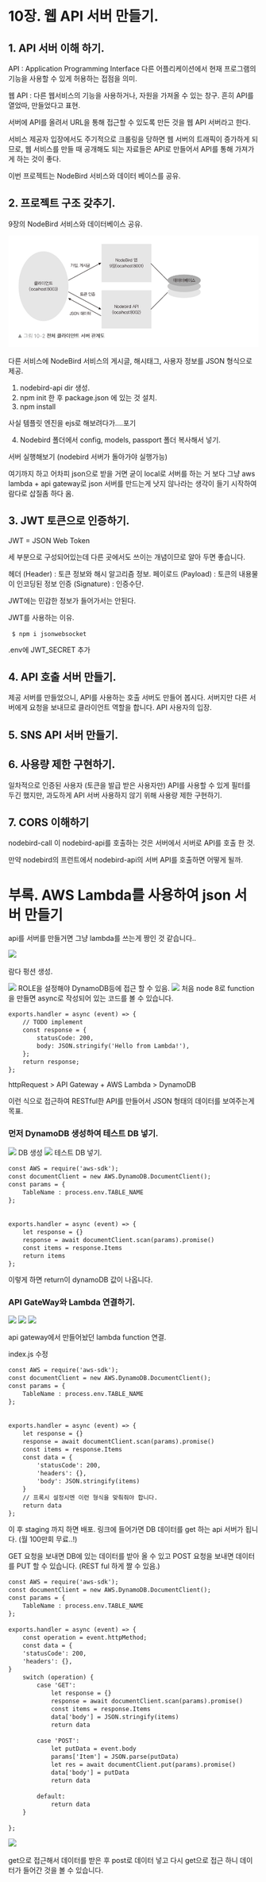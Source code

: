 
# 10장. 웹 API 서버 만들기.

## 1. API 서버 이해 하기.

API : Application Programming Interface
다른 어플리케이션에서 현재 프로그램의 기능을 사용할 수 있게 허용하는 접점을 의미.

웹 API : 다른 웹서비스의 기능을 사용하거나, 자원을 가져올 수 있는 창구. 흔히 API를 열었따, 만들었다고 표현.

서버에 API를 올려서 URL을 통해 접근할 수 있도록 만든 것을 웹 API 서버라고 한다.

서비스 제공자 입장에서도 주기적으로 크롤링을 당하면 웹 서버의 트래픽이 증가하게 되므로, 웹 서비스를 만들 때 공개해도 되는 자료들은 API로 만들어서 API를 통해 가져가게 하는 것이 좋다.

이번 프로젝트는 NodeBird 서비스와 데이터 베이스를 공유.

## 2. 프로젝트 구조 갖추기.

9장의 NodeBird 서비스와 데이터베이스 공유.

<img src=1.png>

다른 서비스에 NodeBird 서비스의 게시글, 해시태그, 사용자 정보를 JSON 형식으로 제공. 

1. nodebird-api dir 생성.
2. npm init 한 후 package.json 에 있는 것 설치.
3. npm install

사실 템플릿 엔진을 ejs로 해보려다가....포기

4. Nodebird 폴더에서 config, models, passport 폴더 복사해서 넣기.

서버 실행해보기 (nodebird 서버가 돌아가야 실행가능)

여기까지 하고 어차피 json으로 받을 거면 굳이 local로 서버를 하는 거 보다 그냥 aws lambda + api gateway로 json 서버를 만드는게 낫지 않나라는 생각이 들기 시작하여 람다로 삽질좀 하다 옴.

## 3. JWT 토큰으로 인증하기.

JWT = JSON Web Token

세 부분으로 구성되어있는데 다른 곳에서도 쓰이는 개념이므로 알아 두면 좋습니다.

헤더 (Header) : 토큰 정보와 해시 알고리즘 정보.
페이로드 (Payload) : 토큰의 내용물이 인코딩된 정보
인증 (Signature) : 인증수단.

JWT에는 민감한 정보가 들어가서는 안된다.

JWT를 사용하는 이유.

``` $ npm i jsonwebsocket```

.env에 JWT_SECRET 추가


## 4. API 호출 서버 만들기.

제공 서버를 만들었으니, API를 사용하는 호출 서버도 만들어 봅시다. 서버지만 다른 서버에게 요청을 보내므로 클라이언트 역할을 합니다. API 사용자의 입장.

## 5. SNS API 서버 만들기.

## 6. 사용량 제한 구현하기.

일차적으로 인증된 사용자 (토큰을 발급 받은 사용자만) API를 사용할 수 있게 필터를 두긴 했지만,
과도하게 API 서버 사용하지 않기 위해 사용량 제한 구현하기.


## 7. CORS 이해하기

nodebird-call 이 nodebird-api를 호출하는 것은
서버에서 서버로 API를 호출 한 것.

만약 nodebird의 프런트에서 nodebird-api의 서버 API를 호출하면 어떻게 될까.




# 부록. AWS Lambda를 사용하여 json 서버 만들기

api를 서버를 만들거면 그냥 lambda를 쓰는게 짱인 것 같습니다..

<img src='aws1.png'>

람다 펑션 생성.

<img src='aws2.png'>
ROLE을 설정해야 DynamoDB등에 접근 할 수 있음.



<img src='aws3.png'>
처음 node 8로 function을 만들면 async로 작성되어 있는 코드를 볼 수 있습니다.

```
exports.handler = async (event) => {
    // TODO implement
    const response = {
        statusCode: 200,
        body: JSON.stringify('Hello from Lambda!'),
    };
    return response;
};
```

httpRequest > API Gateway + AWS Lambda > DynamoDB

이런 식으로 접근하여 RESTful한 API를 만들어서 JSON 형태의 데이터를 보여주는게 목표.

### 먼저 DynamoDB 생성하여 테스트 DB 넣기.

<img src='aws4.png'>
DB 생성

<img src='aws5.png'>
테스트 DB 넣기.

```
const AWS = require('aws-sdk');
const documentClient = new AWS.DynamoDB.DocumentClient(); 
const params = {
	TableName : process.env.TABLE_NAME
};


exports.handler = async (event) => {
    let response = {}
    response = await documentClient.scan(params).promise()
    const items = response.Items
    return items
};

```

이렇게 하면 return이 dynamoDB 값이 나옵니다.

### API GateWay와 Lambda 연결하기.

<img src='aws6.png'>
<img src='aws7.png'>
<img src='aws8.png'>

api gateway에서 만들어놨던 lambda function 연결.

index.js 수정

```
const AWS = require('aws-sdk');
const documentClient = new AWS.DynamoDB.DocumentClient(); 
const params = {
	TableName : process.env.TABLE_NAME
};


exports.handler = async (event) => {
    let response = {}
    response = await documentClient.scan(params).promise()
    const items = response.Items
    const data = {
        'statusCode': 200,
        'headers': {},
        'body': JSON.stringify(items)
    }
    // 프록시 설정시엔 이런 형식을 맞춰줘야 합니다.
    return data
};
```

이 후 staging 까지 하면 배포.
링크에 들어가면 DB 데이터를 get 하는 api 서버가 됩니다.
(월 100만회 무료..!)

GET 요청을 보내면 DB에 있는 데이터를 받아 올 수 있고
POST 요청을 보내면 데이터를 PUT 할 수 있습니다.
(REST ful 하게 짤 수 있음.)


```
const AWS = require('aws-sdk');
const documentClient = new AWS.DynamoDB.DocumentClient(); 
const params = {
	TableName : process.env.TABLE_NAME
};

exports.handler = async (event) => {
    const operation = event.httpMethod;
    const data = {
    'statusCode': 200,
    'headers': {},
}
    switch (operation) {
        case 'GET':
            let response = {}
            response = await documentClient.scan(params).promise()
            const items = response.Items
            data['body'] = JSON.stringify(items)
            return data
            
        case 'POST':
            let putData = event.body
            params['Item'] = JSON.parse(putData)
            let res = await documentClient.put(params).promise()
            data['body'] = putData
            return data
	        
        default:
            return data
    }

};

```

<img src='aws9.png'>

get으로 접근해서 데이터를 받은 후
post로 데이터 넣고 다시 get으로 접근 하니
데이터가 들어간 것을 볼 수 있습니다.

